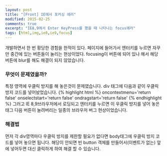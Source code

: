 ```yaml
---
layout: post
title: "[Front] IE에서 포커싱 에러"
modified: 2015-02-25
comments: true
excerpt: "IE8,9에서 Enter KeyPress를 했을 때 나타나는 focus에러"
tags: [html,img,ie8,ie9,focus]
---
```


개발하면서 한 번 황당한 경험을 한적이 있다. 페이지에 들어가서 엔터키를 누르면 자꾸만 중간에 있는 버튼들이 눌리는 현상이었다. focusing이 버튼에 되어 있나 해서 해당 버튼에 blur를 해도 해결이 되지 않았습니다. 

### 무엇이 문제였을까? 
특정 영역에 우클릭 방지를 해 놓은것이 문제였습니다. div 태그에 다음과 같이 우클릭 방지 코드를 넣어놨었습니다. 
{% highlight html %}
oncontextmenu='return false' onselectstart='return false' ondragstart='return false'
{% endhighlight %}
그러고 IE 8,9브라우저에서 로딩되고 엔터키를 누르면 이 우클릭 방지를 넣어 놓은 태그 다음 버튼이 눌려버리는 일종의 브라우저 버그 현상이었습니다. 

### 해결법
먼저 각 div영역마다 우클릭 방지를 제한할 필요가 없다면 body태그에 우클릭 방지 코드를 넣어 놓으면 됩니다. 
해당이 안되면 빈 button 객체를 만들어서(이벤트가 없는) 앞에 넣어두면 대신 클릭하게 하여 해결 할 수 있습니다. 
